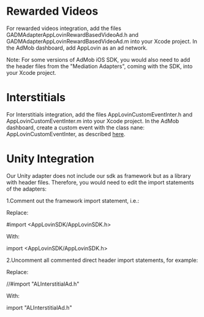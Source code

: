Rewarded Videos
====================
For rewarded videos integration, add the files GADMAdapterAppLovinRewardBasedVideoAd.h and GADMAdapterAppLovinRewardBasedVideoAd.m into your Xcode project. In the AdMob dashboard, add AppLovin as an ad network.

Note: For some versions of AdMob iOS SDK, you would also need to add the header files from the "Mediation Adapters", coming with the SDK, into your Xcode project.

Interstitials
====================
For Interstitials integration, add the files AppLovinCustomEventInter.h and AppLovinCustomEventInter.m into your Xcode project. In the AdMob dashboard, create a custom event with the class nane: AppLovinCustomEventInter, as described [here](https://applovin.com/integration#adMobIntegration).

Unity Integration
====================
Our Unity adapter does not include our sdk as framework but as a library with header files. Therefore, you would need to edit the import statements of the adapters:

1.Comment out the framework import statement, i.e.:

Replace:

\#import \<AppLovinSDK/AppLovinSDK.h>

With:

import \<AppLovinSDK/AppLovinSDK.h>


2.Uncomment all commented direct header import statements, for example:

Replace:

//\#import "ALInterstitialAd.h"

With:

import "ALInterstitialAd.h"
